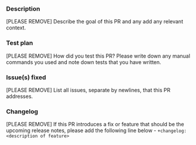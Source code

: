 ### Description
[PLEASE REMOVE] Describe the goal of this PR and any add any relevant context.

### Test plan
[PLEASE REMOVE] How did you test this PR? Please write down any manual commands you used and note down tests that you have written.

### Issue(s) fixed
[PLEASE REMOVE] List all issues, separate by newlines, that this PR addresses.

### Changelog
[PLEASE REMOVE] If this PR introduces a fix or feature that should be the upcoming release notes, please add the following line below - `+changelog: <description of feature>`
